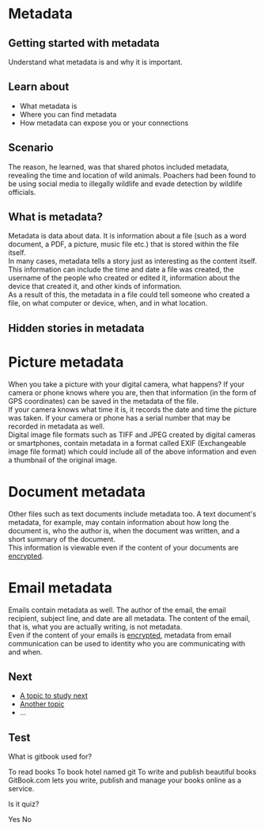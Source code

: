 # Metadata
## Getting started with metadata
Understand what metadata is and why it is important.


## Learn about
- What metadata is
- Where you can find metadata
- How metadata can expose you or your connections


## Scenario
The reason, he learned, was that shared photos included metadata, revealing the time and location of wild animals. Poachers had been found to be using social media to illegally wildlife and evade detection by wildlife officials.


## What is metadata?
Metadata is data about data. It is information about a file (such as a word document, a PDF, a picture, music file etc.) that is stored within the file itself.
<br>
In many cases, metadata tells a story just as interesting as the content itself.
<br>
This information can include the time and date a file was created, the username of the people who created or edited it, information about the device that created it, and other kinds of information.
<br>
As a result of this, the metadata in a file could tell someone who created a file, on what computer or device, when, and in what location.


## Hidden stories in metadata
# Picture metadata
When you take a picture with your digital camera, what happens? If your camera or phone knows where you are, then that information (in the form of GPS coordinates) can be saved in the metadata of the file.
<br>
If your camera knows what time it is, it records the date and time the picture was taken. If your camera or phone has a serial number that may be recorded in metadata as well.
<br>
Digital image file formats such as TIFF and JPEG created by digital cameras or smartphones, contain metadata in a format called EXIF (Exchangeable image file format) which could include all of the above information and even a thumbnail of the original image.
<br>
# Document metadata
Other files such as text documents include metadata too. A text document's metadata, for example, may contain information about how long the document is, who the author is, when the document was written, and a short summary of the document.
<br>
This information is viewable even if the content of your documents are [encrypted](en/topics/understand-4-digisec/1-encryption/1-1-intro.md).
<br>
# Email metadata
Emails contain metadata as well. The author of the email, the email recipient, subject line, and date are all metadata. The content of the email, that is, what you are actually writing, is not metadata.
<br>
Even if the content of your emails is [encrypted](en/topics/understand-4-digisec/1-encryption/1-1-intro.md), metadata from email communication can be used to identity who you are communicating with and when.


## Next
 * [A topic to study next](en/topics/_topic/_unit/index.md)
 * [Another topic](en/topics/_topic/_unit/index.md)
 * ...

## Test
<quiz name="Gitbook Quiz">
    <question multiple>
        <p>What is gitbook used for?</p>
        <answer correct>To read books</answer>
        <answer>To book hotel named git</answer>
        <answer correct>To write and publish beautiful books</answer>
        <explanation>GitBook.com lets you write, publish and manage your books online as a service.</explanation>
    </question>
    <question>
        <p>Is it quiz?</p>
        <answer correct>Yes</answer>
        <answer>No</answer>
    </question>
</quiz>

